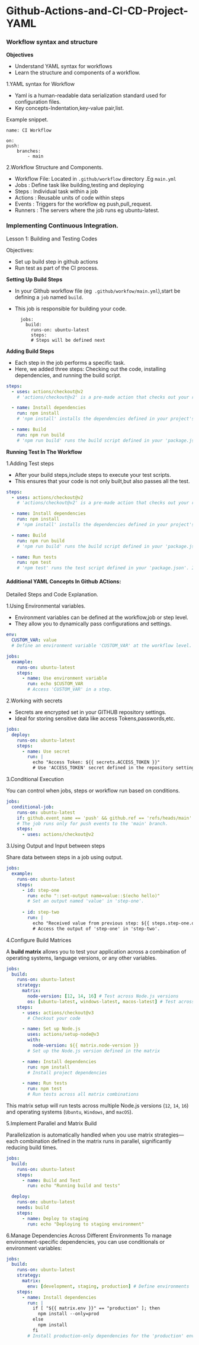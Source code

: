 # Github-Actions-and-CI-CD-Project-YAML

### Workflow syntax and structure

**Objectives**
- Understand YAML syntax for workflows
- Learn the structure and components of a workflow.

1.YAML syntax for Workflow

- Yaml is a human-readable data serialization standard used for configuration files.
- Key concepts-Indentation,key-value pair,list.

Example snippet.

    name: CI Workflow

    on:
    push:
        branches:
            - main



2.Workflow Structure and Components.

- Workflow File: Located in ` .github/workflow ` directory .Eg `main.yml`
- Jobs : Define task like building,testing and deploying
- Steps : Individual task within a job
- Actions : Reusable units of code within steps
- Events : Triggers for the workflow eg push,pull_request.
- Runners : The servers where the job runs eg ubuntu-latest.


### Implementing Continuous Integration.

Lesson 1: Building and Testing Codes

Objectives:
- Set up build step in github actions
- Run test as part of the CI process.

**Setting Up Build Steps**

- In your Github workflow file (eg` .github/workfow/main.yml`),start be defining a `job` named `build`.

- This job is responsible for building your code.

        jobs:
          build:
            runs-on: ubuntu-latest
            steps:
            # Steps will be defined next

**Adding Build Steps**

- Each step in the job performs a specific task.
- Here, we added three steps: Checking out the code, installing dependencies, and running the build script.



```yaml
steps:
  - uses: actions/checkout@v2
    # 'actions/checkout@v2' is a pre-made action that checks out your repository under $GITHUB_WORKSPACE, so your workflow can access it.

  - name: Install dependencies
    run: npm install
    # 'npm install' installs the dependencies defined in your project's 'package.json' file.

  - name: Build
    run: npm run build
    # 'npm run build' runs the build script defined in your 'package.json'. This is typically used for compiling or preparing your code for deployment.
```

**Running Test In The Workflow**

1.Adding Test steps
 - After your build steps,include steps to execute your test scripts.
 - This ensures that your code is not only built,but also passes all the test.


```yaml
steps:
  - uses: actions/checkout@v2
    # 'actions/checkout@v2' is a pre-made action that checks out your repository under $GITHUB_WORKSPACE, so your workflow can access it.

  - name: Install dependencies
    run: npm install
    # 'npm install' installs the dependencies defined in your project's 'package.json' file.

  - name: Build
    run: npm run build
    # 'npm run build' runs the build script defined in your 'package.json'. This is typically used for compiling or preparing your code for deployment.

  - name: Run tests
    run: npm test
    # 'npm test' runs the test script defined in your 'package.json'. It's crucial for ensuring that your code works as expected before deployment.
```

#### Additional YAML Concepts In Github ACtions:

Detailed Steps and Code Explanation.

1.Using Environmental variables.

- Environment variables can be defined at the workflow,job or step level.
- They allow you to dynamically pass configurations and settings.

```yaml
env:
  CUSTOM_VAR: value
  # Define an environment variable 'CUSTOM_VAR' at the workflow level.

jobs:
  example:
    runs-on: ubuntu-latest
    steps:
      - name: Use environment variable
        run: echo $CUSTOM_VAR
        # Access 'CUSTOM_VAR' in a step.
```

2.Working with secrets

- Secrets are encrypted set in your GITHUB repository settings.
- Ideal for storing sensitive data like access Tokens,passwords,etc.



```yaml
jobs:
  deploy:
    runs-on: ubuntu-latest
    steps:
      - name: Use secret
        run: |
          echo "Access Token: ${{ secrets.ACCESS_TOKEN }}"
          # Use 'ACCESS_TOKEN' secret defined in the repository settings.
```

3.Conditional Execution

You can control when jobs, steps or workflow run based on conditions.


```yaml
jobs:
  conditional-job:
    runs-on: ubuntu-latest
    if: github.event_name == 'push' && github.ref == 'refs/heads/main'
    # The job runs only for push events to the 'main' branch.
    steps:
      - uses: actions/checkout@v2
```

3.Using Output and Input between steps

Share data between steps in a job using output.



```yaml
jobs:
  example:
    runs-on: ubuntu-latest
    steps:
      - id: step-one
        run: echo "::set-output name=value::$(echo hello)"
        # Set an output named 'value' in 'step-one'.
      
      - id: step-two
        run: |
          echo "Received value from previous step: ${{ steps.step-one.outputs.value }}"
          # Access the output of 'step-one' in 'step-two'.
```
4.Configure Build Matrices

A **build matrix** allows you to test your application across a combination of operating systems, language versions, or any other variables.

```yaml
jobs:
  build:
    runs-on: ubuntu-latest
    strategy:
      matrix:
        node-version: [12, 14, 16] # Test across Node.js versions
        os: [ubuntu-latest, windows-latest, macos-latest] # Test across OS
    steps:
      - uses: actions/checkout@v3
        # Checkout your code

      - name: Set up Node.js
        uses: actions/setup-node@v3
        with:
          node-version: ${{ matrix.node-version }}
        # Set up the Node.js version defined in the matrix

      - name: Install dependencies
        run: npm install
        # Install project dependencies

      - name: Run tests
        run: npm test
        # Run tests across all matrix combinations
```

This matrix setup will run tests across multiple Node.js versions (`12`, `14`, `16`) and operating systems (`Ubuntu`, `Windows`, and `macOS`).

5.Implement Parallel and Matrix Build

Parallelization is automatically handled when you use matrix strategies—each combination defined in the matrix runs in parallel, significantly reducing build times.


```yaml
jobs:
  build:
    runs-on: ubuntu-latest
    steps:
      - name: Build and Test
        run: echo "Running build and tests"

  deploy:
    runs-on: ubuntu-latest
    needs: build
    steps:
      - name: Deploy to staging
        run: echo "Deploying to staging environment"
```


6.Manage Dependencies Across Different Environments
To manage environment-specific dependencies, you can use conditionals or environment variables:

```yaml
jobs:
  build:
    runs-on: ubuntu-latest
    strategy:
      matrix:
        env: [development, staging, production] # Define environments
    steps:
      - name: Install dependencies
        run: |
          if [ "${{ matrix.env }}" == "production" ]; then
            npm install --only=prod
          else
            npm install
          fi
        # Install production-only dependencies for the 'production' environment
```

